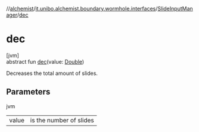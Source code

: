 //[alchemist](../../../index.md)/[it.unibo.alchemist.boundary.wormhole.interfaces](../index.md)/[SlideInputManager](index.md)/[dec](dec.md)

# dec

[jvm]\
abstract fun [dec](dec.md)(value: [Double](https://kotlinlang.org/api/latest/jvm/stdlib/kotlin/-double/index.html))

Decreases the total amount of slides.

## Parameters

jvm

| | |
|---|---|
| value | is the number of slides |
